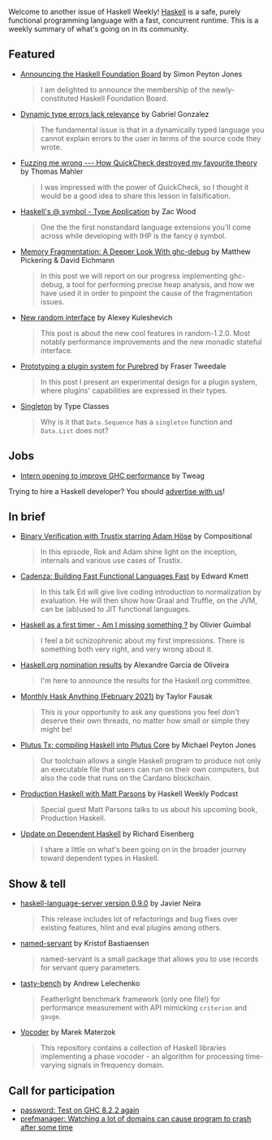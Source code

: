 Welcome to another issue of Haskell Weekly!
[Haskell](https://www.haskell.org) is a safe, purely functional programming language with a fast, concurrent runtime.
This is a weekly summary of what's going on in its community.

## Featured

- [Announcing the Haskell Foundation Board](https://discourse.haskell.org/t/announcing-the-haskell-foundation-board/1811?u=taylorfausak) by Simon Peyton Jones
  > I am delighted to announce the membership of the newly-constituted Haskell Foundation Board.

- [Dynamic type errors lack relevance](https://www.haskellforall.com/2021/01/dynamic-type-errors-lack-relevance.html) by Gabriel Gonzalez
  > The fundamental issue is that in a dynamically typed language you cannot explain errors to the user in terms of the source code they wrote.

- [Fuzzing me wrong --- How QuickCheck destroyed my favourite theory](https://thma.github.io/posts/2021-01-30-How-QuickCheck-destroyed-my-favourite-theory.html) by Thomas Mahler
  > I was impressed with the power of QuickCheck, so I thought it would be a good idea to share this lesson in falsification.

- [Haskell's @ symbol - Type Application](https://zacwood.me/posts/haskell-type-application/) by Zac Wood
  > One the the first nonstandard language extensions you'll come across while developing with IHP is the fancy `@` symbol.

- [Memory Fragmentation: A Deeper Look With ghc-debug](https://well-typed.com/blog/2021/01/fragmentation-deeper-look/) by Matthew Pickering & David Eichmann
  > In this post we will report on our progress implementing ghc-debug, a tool for performing precise heap analysis, and how we have used it in order to pinpoint the cause of the fragmentation issues.

- [New random interface](https://alexey.kuleshevi.ch/blog/2021/01/29/random-interface/) by Alexey Kuleshevich
  > This post is about the new cool features in random-1.2.0. Most notably performance improvements and the new monadic stateful interface.

- [Prototyping a plugin system for Purebred](https://frasertweedale.github.io/blog-fp/posts/2021-02-02-plugin-system-prototype.html) by Fraser Tweedale
  > In this post I present an experimental design for a plugin system, where plugins' capabilities are expressed in their types.

- [Singleton](https://typeclasses.com/featured/singleton) by Type Classes
  > Why is it that `Data.Sequence` has a `singleton` function and `Data.List` does not?

## Jobs

- [Intern opening to improve GHC performance](https://www.tweag.io/blog/2021-01-29-ghc-perf-internship/) by Tweag

Trying to hire a Haskell developer?
You should [advertise with us](https://haskellweekly.news/advertising.html)!

## In brief

- [Binary Verification with Trustix starring Adam Höse](https://www.compositional.fm/trustix-1) by Compositional
  > In this episode, Rok and Adam shine light on the inception, internals and various use cases of Trustix.

- [Cadenza: Building Fast Functional Languages Fast](https://www.youtube.com/watch?v=25RmUl88jSw) by Edward Kmett
  > In this talk Ed will give live coding introduction to normalization by evaluation. He will then show how Graal and Truffle, on the JVM, can be (ab)used to JIT functional languages.

- [Haskell as a first timer - Am I missing something ?](https://dev.to/oguimbal/haskell-as-a-first-timer-am-i-missing-something-or-is-something-broken-19hb) by Olivier Guimbal
  > I feel a bit schizophrenic about my first impressions. There
is something both very right, and very wrong about it.

- [Haskell.org nomination results](https://discourse.haskell.org/t/haskell-org-nomination-results/1835?u=taylorfausak) by Alexandre Garcia de Oliveira
  > I'm here to announce the results for the Haskell.org committee.

- [Monthly Hask Anything (February 2021)](https://np.reddit.com/r/haskell/comments/laur0s/monthly_hask_anything_february_2021/) by Taylor Fausak
  > This is your opportunity to ask any questions you feel don't deserve their own threads, no matter how small or simple they might be!

- [Plutus Tx: compiling Haskell into Plutus Core](https://iohk.io/en/blog/posts/2021/02/02/plutus-tx-compiling-haskell-into-plutus-core/) by Michael Peyton Jones
  > Our toolchain allows a single Haskell program to produce not only an executable file that users can run on their own computers, but also the code that runs on the Cardano blockchain.

- [Production Haskell with Matt Parsons](https://haskellweekly.news/episode/36.html) by Haskell Weekly Podcast
  > Special guest Matt Parsons talks to us about his upcoming book, Production Haskell.

- [Update on Dependent Haskell](https://www.youtube.com/watch?v=TXDivoj1v6w) by Richard Eisenberg
  > I share a little on what's been going on in the broader journey toward dependent types in Haskell.

## Show & tell

- [haskell-language-server version 0.9.0](https://github.com/haskell/haskell-language-server/releases/tag/0.9.0) by Javier Neira
  > This release includes lot of refactorings and bug fixes over existing features, hlint and eval plugins among others.

- [named-servant](https://np.reddit.com/r/haskell/comments/la6pq6/namedservant/) by Kristof Bastiaensen
  > named-servant is a small package that allows you to use records for servant query parameters.

- [tasty-bench](https://github.com/Bodigrim/tasty-bench/tree/dc451d3f91ba5d196b021eead88545a71bccfeee) by Andrew Lelechenko
  > Featherlight benchmark framework (only one file!) for performance measurement with API mimicking `criterion` and `gauge`.

- [Vocoder](https://np.reddit.com/r/haskell/comments/la5f33/vocoder_a_library_for_frequency_domain_signal/) by Marek Materzok
  > This repository contains a collection of Haskell libraries implementing a phase vocoder - an algorithm for processing time-varying signals in frequency domain.

## Call for participation

-   [password: Test on GHC 8.2.2 again](https://github.com/cdepillabout/password/issues/41)
-   [prefmanager: Watching a lot of domains can cause program to crash after some time](https://github.com/malob/prefmanager/issues/1)
